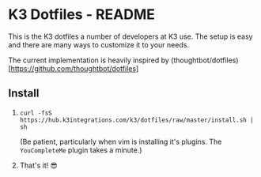 K3 Dotfiles - README
=======================

This is the K3 dotfiles a number of developers at K3 use. The setup is easy and
there are many ways to customize it to your needs.

The current implementation is heavily inspired by (thoughtbot/dotfiles)[https://github.com/thoughtbot/dotfiles]

Install
-------
1. `curl -fsS https://hub.k3integrations.com/k3/dotfiles/raw/master/install.sh | sh`

    (Be patient, particularly when vim is installing it's plugins.
    The `YouCompleteMe` plugin takes a minute.) 

2. That's it! :sunglasses: